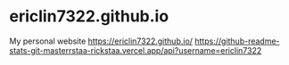 # ericlin7322.github.io
My personal website
https://ericlin7322.github.io/
https://github-readme-stats-git-masterrstaa-rickstaa.vercel.app/api?username=ericlin7322
